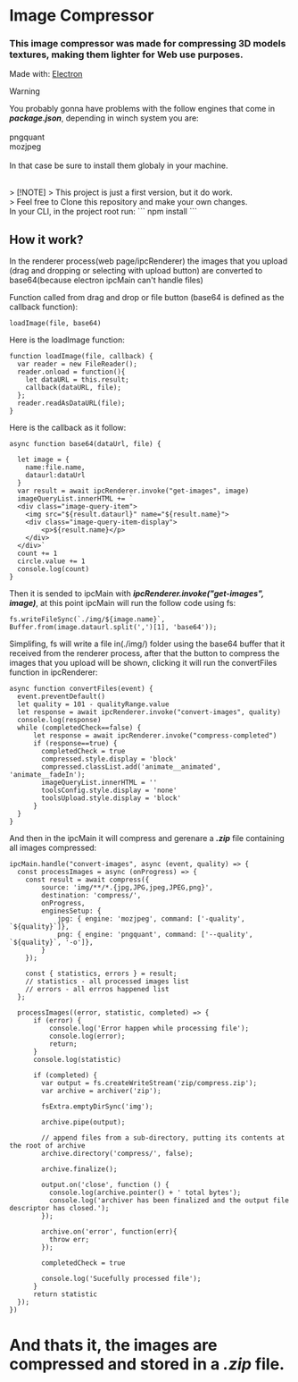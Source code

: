 # Image Compressor
### This image compressor was made for compressing 3D models textures, making them lighter for Web use purposes.

Made with:
[Electron](https://www.electronjs.org)

> [!WARNING]
> You probably gonna have problems with the follow engines that come in ***package.json***, depending in winch system you are:<br/>
> <br/>
> pngquant<br/>
> mozjpeg<br/>
> <br/>
> In that case be sure to install them globaly in your machine.
<br/>
> [!NOTE]
> This project is just a first version, but it do work.<br/>
> Feel free to Clone this repository and make your own changes.
<br/>
In your CLI, in the project root run:
```
npm install
```

## How it work?
In the renderer process(web page/ipcRenderer) the images that you upload (drag and dropping or selecting with upload button) are converted to base64(because electron ipcMain can't handle files)

Function called from drag and drop or file button (base64 is defined as the callback function):
```
loadImage(file, base64)
```

Here is the loadImage function:
```
function loadImage(file, callback) {
  var reader = new FileReader();
  reader.onload = function(){
    let dataURL = this.result;
    callback(dataURL, file);
  };
  reader.readAsDataURL(file);
}
```

Here is the callback as it follow:
```
async function base64(dataUrl, file) {

  let image = {
    name:file.name,
    dataurl:dataUrl
  }
  var result = await ipcRenderer.invoke("get-images", image)
  imageQueryList.innerHTML += `
  <div class="image-query-item">
    <img src="${result.dataurl}" name="${result.name}">
    <div class="image-query-item-display">
        <p>${result.name}</p>
    </div>
  </div>`
  count += 1
  circle.value += 1
  console.log(count)
}
```

Then it is sended to ipcMain with ***ipcRenderer.invoke("get-images", image)***, at this point ipcMain will run the follow code using fs:
```
fs.writeFileSync(`./img/${image.name}`, Buffer.from(image.dataurl.split(',')[1], 'base64'));
```

Simplifing, fs will write a file in(./img/) folder using the base64 buffer that it received from the renderer process, after that the button to compress the images that you upload will be shown, clicking it will run the convertFiles function in ipcRenderer:
```
async function convertFiles(event) {
  event.preventDefault()
  let quality = 101 - qualityRange.value
  let response = await ipcRenderer.invoke("convert-images", quality)
  console.log(response)
  while (completedCheck==false) {
      let response = await ipcRenderer.invoke("compress-completed")
      if (response==true) {
        completedCheck = true
        compressed.style.display = 'block'
        compressed.classList.add('animate__animated', 'animate__fadeIn');
        imageQueryList.innerHTML = ''
        toolsConfig.style.display = 'none'
        toolsUpload.style.display = 'block'
      }
  } 
}
```

And then in the ipcMain it will compress and gerenare a ***.zip*** file containing all images compressed:
```
ipcMain.handle("convert-images", async (event, quality) => {
  const processImages = async (onProgress) => {
    const result = await compress({
        source: 'img/**/*.{jpg,JPG,jpeg,JPEG,png}',
        destination: 'compress/',
        onProgress,
        enginesSetup: {
            jpg: { engine: 'mozjpeg', command: ['-quality', `${quality}`]},
            png: { engine: 'pngquant', command: ['--quality', `${quality}`, '-o']},
        }
    });

    const { statistics, errors } = result;
    // statistics - all processed images list
    // errors - all errros happened list
  };

  processImages((error, statistic, completed) => {
      if (error) {
          console.log('Error happen while processing file');
          console.log(error);
          return;
      }
      console.log(statistic)
      
      if (completed) {
        var output = fs.createWriteStream('zip/compress.zip');
        var archive = archiver('zip');
  
        fsExtra.emptyDirSync('img');
  
        archive.pipe(output);
  
        // append files from a sub-directory, putting its contents at the root of archive
        archive.directory('compress/', false);
  
        archive.finalize();
  
        output.on('close', function () {
          console.log(archive.pointer() + ' total bytes');
          console.log('archiver has been finalized and the output file descriptor has closed.');
        });
  
        archive.on('error', function(err){
          throw err;
        });
  
        completedCheck = true
  
        console.log('Sucefully processed file');
      }
      return statistic
  });
})
```

# And thats it, the images are compressed and stored in a ***.zip*** file.
